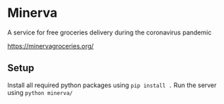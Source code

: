 # Minerva

A service for free groceries delivery during the coronavirus pandemic

https://minervagroceries.org/

## Setup

Install all required python packages using `pip install .`
Run the server using `python minerva/`
